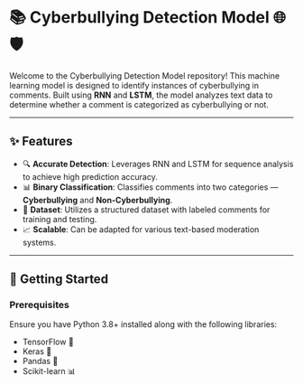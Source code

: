 # 📚 Cyberbullying Detection Model 🌐🛡️

Welcome to the Cyberbullying Detection Model repository! This machine learning model is designed to identify instances of cyberbullying in comments. Built using **RNN** and **LSTM**, the model analyzes text data to determine whether a comment is categorized as cyberbullying or not. 

---

## ✨ Features
- 🔍 **Accurate Detection**: Leverages RNN and LSTM for sequence analysis to achieve high prediction accuracy.
- 📊 **Binary Classification**: Classifies comments into two categories — **Cyberbullying** and **Non-Cyberbullying**.
- 📄 **Dataset**: Utilizes a structured dataset with labeled comments for training and testing.
- 📈 **Scalable**: Can be adapted for various text-based moderation systems.

---

## 🚀 Getting Started
### Prerequisites
Ensure you have Python 3.8+ installed along with the following libraries:  
- TensorFlow 🧠  
- Keras 🤖  
- Pandas 🐼   
- Scikit-learn 📊  


